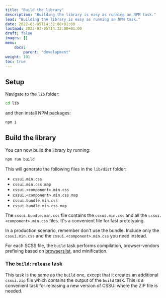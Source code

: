 ```yaml
---
title: "Build the library"
description: "Building the library is easy as running an NPM task."
lead: "Building the library is easy as running an NPM task."
date: 2022-03-05T14:32:00+01:00
lastmod: 2022-03-05T14:32:00+01:00
draft: false
images: []
menu:
    docs:
        parent: "development"
weight: 101
toc: true
---
```


## Setup

Navigate to the `lib` folder:

```bash
cd lib
```

and then install NPM packages:

```bash
npm i
```

## Build the library

You can now build the library by running:

```bash
npm run build
```

This will generate the following files in the `lib/dist` folder:
- `cssui.min.css`
- `cssui.min.css.map`
- `cssui.<component>.min.css`
- `cssui.<component>.min.css.map`
- `cssui.bundle.min.css`
- `cssui.bundle.min.css.map`

The `cssui.bundle.min.css` file contains the `cssui.min.css` and all the `cssui.<component>.min.css` files.
It's a convenient file for fast prototyping.

In a production scenario, remember don't use the bundle. Include only the `cssui.min.css` and the
`cssui.<component>.min.css` you need instead.

For each SCSS file, the `build` task performs compilation, browser-vendors prefixing based on
[browserslist](https://github.com/browserslist/browserslist), and minification.

### The `build:release` task
This task is the same as the `build` one, except that it creates an additional `cssui.zip` file which contains the
output of the `build` task. This is a convenient task for releasing a new version of CSSUI where the ZIP file is needed.
